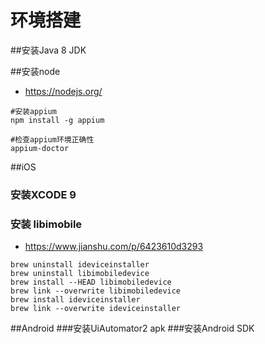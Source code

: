# 环境搭建

##安装Java 8 JDK

##安装node
* https://nodejs.org/
```aidl
#安装appium 
npm install -g appium   

#检查appium环境正确性
appium-doctor
```



##iOS
### 安装XCODE 9
### 安装 libimobile
* https://www.jianshu.com/p/6423610d3293
```aidl
brew uninstall ideviceinstaller
brew uninstall libimobiledevice
brew install --HEAD libimobiledevice
brew link --overwrite libimobiledevice
brew install ideviceinstaller
brew link --overwrite ideviceinstaller
```



##Android
###安装UiAutomator2 apk
###安装Android SDK




